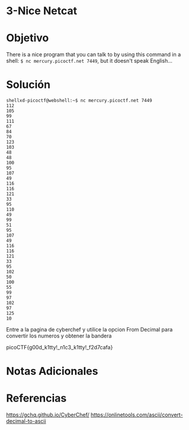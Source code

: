 # 3-Nice Netcat
# Objetivo
There is a nice program that you can talk to by using this command in a shell: `$ nc mercury.picoctf.net 7449`, but it doesn't speak English...
# Solución
```
shellxd-picoctf@webshell:~$ nc mercury.picoctf.net 7449
112 
105 
99 
111 
67 
84 
70 
123 
103 
48 
48 
100 
95 
107 
49 
116 
116 
121 
33 
95 
110 
49 
99 
51 
95 
107 
49 
116 
116 
121 
33 
95 
102 
50 
100 
55 
99 
97 
102 
97 
125 
10
```
Entre a la pagina de cyberchef y utilice la opcion From Decimal para convertir los numeros y obtener la bandera

picoCTF{g00d_k1tty!_n1c3_k1tty!_f2d7cafa}
# Notas Adicionales

# Referencias
https://gchq.github.io/CyberChef/
https://onlinetools.com/ascii/convert-decimal-to-ascii